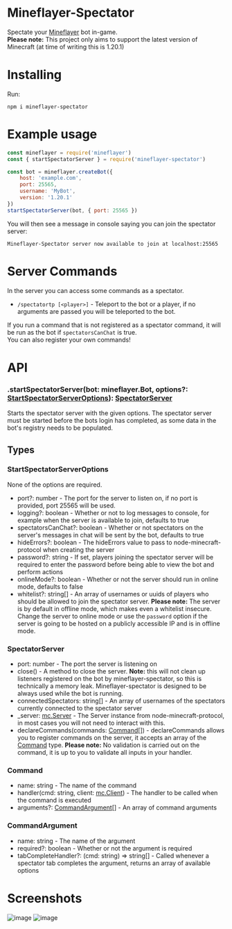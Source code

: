 # Mineflayer-Spectator

Spectate your [Mineflayer](https://github.com/prismarinejs/mineflayer) bot in-game.  
**Please note:** This project only aims to support the latest version of Minecraft (at time of writing this is 1.20.1)

# Installing
Run:
```
npm i mineflayer-spectator
```

# Example usage

```js
const mineflayer = require('mineflayer')
const { startSpectatorServer } = require('mineflayer-spectator')

const bot = mineflayer.createBot({
    host: 'example.com',
    port: 25565,
    username: 'MyBot',
    version: '1.20.1'
})
startSpectatorServer(bot, { port: 25565 })
```
You will then see a message in console saying you can join the spectator server:
```
Mineflayer-Spectator server now available to join at localhost:25565
```

# Server Commands
In the server you can access some commands as a spectator.
- `/spectatortp [<player>]` - Teleport to the bot or a player, if no arguments are passed you will be teleported to the bot.  

If you run a command that is not registered as a spectator command, it will be run as the bot if `spectatorsCanChat` is true.   
You can also register your own commands!

# API
### .startSpectatorServer(bot: mineflayer.Bot, options?: [StartSpectatorServerOptions](#startspectatorserveroptions)): [SpectatorServer](#spectatorserver)

Starts the spectator server with the given options. The spectator server must be started before the bots login has completed, as some data in the bot's registry needs to be populated.

## Types

### StartSpectatorServerOptions
None of the options are required.
- port?: number - The port for the server to listen on, if no port is provided, port 25565 will be used.
- logging?: boolean - Whether or not to log messages to console, for example when the server is available to join, defaults to true
- spectatorsCanChat?: boolean - Whether or not spectators on the server's messages in chat will be sent by the bot, defaults to true
- hideErrors?: boolean - The hideErrors value to pass to node-minecraft-protocol when creating the server
- password?: string - If set, players joining the spectator server will be required to enter the password before being able to view the bot and perform actions
- onlineMode?: boolean - Whether or not the server should run in online mode, defaults to false
- whitelist?: string[] - An array of usernames or uuids of players who should be allowed to join the spectator server. **Please note:** The server is by default in offline mode, which makes even a whitelist insecure. Change the server to online mode or use the `password` option if the server is going to be hosted on a publicly accessible IP and is in offline mode.

### SpectatorServer
- port: number - The port the server is listening on
- close() - A method to close the server. **Note:** this will not clean up listeners registered on the bot by mineflayer-spectator, so this is technically a memory leak. Mineflayer-spectator is designed to be always used while the bot is running.
- connectedSpectators: string[] - An array of usernames of the spectators currently connected to the spectator server
- _server: [mc.Server](https://github.com/PrismarineJS/node-minecraft-protocol/blob/master/docs/API.md#mcserverversioncustompackets) - The Server instance from node-minecraft-protocol, in most cases you will not need to interact with this.
- declareCommands(commands: [Command](#command)[]) - declareCommands allows you to register commands on the server, it accepts an array of the [Command](#command) type. **Please note:** No validation is carried out on the command, it is up to you to validate all inputs in your handler.

### Command
- name: string - The name of the command
- handler(cmd: string, client: [mc.Client](https://github.com/PrismarineJS/node-minecraft-protocol/blob/master/docs/API.md#mcclientisserverversioncustompackets)) - The handler to be called when the command is executed
- arguments?: [CommandArgument](#commandargument)[] - An array of command arguments

### CommandArgument
- name: string - The name of the argument
- required?: boolean - Whether or not the argument is required
- tabCompleteHandler?: (cmd: string) => string[] - Called whenever a spectator tab completes the argument, returns an array of available options

# Screenshots

![image](https://i.imgur.com/NYKIJq0.png)
![image](https://i.imgur.com/1VbxUMh.png)
